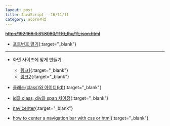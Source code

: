 ```yaml
---
layout: post
title: JavaScript - 16/11/11
category: acorn수업
---
```


~~http://192.168.0.31:8080/1110_thu/11_json.html~~

- [포트번호 열기](http://mastmanban.tistory.com/350){:target="_blank"}

---

- 화면 사이즈에 맞게 만들기
  - [링크1](http://mattkersley.com/responsive/){:target="_blank"}
  - [링크2](http://troy.labs.daum.net/){:target="_blank"}

- [클래스(class)와 아이디(id)](http://www.homejjang.com/07/class_id.php){:target="_blank"}
- [id와 class, div와 span 차이점](http://boogis.tistory.com/48){:target="_blank"}

- [nav center](http://www.websitecodetutorials.com/code/css/css-center-nav.php){:target="_blank"}
- [how to center a navigation bar with css or html](http://stackoverflow.com/questions/5995405/how-to-center-a-navigation-bar-with-css-or-html){:target="_blank"}
